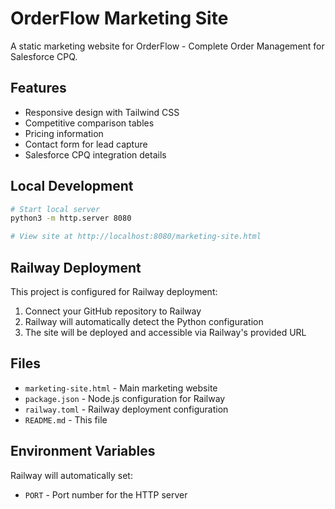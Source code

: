# OrderFlow Marketing Site

A static marketing website for OrderFlow - Complete Order Management for Salesforce CPQ.

## Features

- Responsive design with Tailwind CSS
- Competitive comparison tables
- Pricing information
- Contact form for lead capture
- Salesforce CPQ integration details

## Local Development

```bash
# Start local server
python3 -m http.server 8080

# View site at http://localhost:8080/marketing-site.html
```

## Railway Deployment

This project is configured for Railway deployment:

1. Connect your GitHub repository to Railway
2. Railway will automatically detect the Python configuration
3. The site will be deployed and accessible via Railway's provided URL

## Files

- `marketing-site.html` - Main marketing website
- `package.json` - Node.js configuration for Railway
- `railway.toml` - Railway deployment configuration
- `README.md` - This file

## Environment Variables

Railway will automatically set:
- `PORT` - Port number for the HTTP server